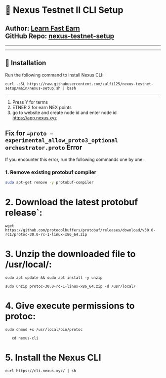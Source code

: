 # 🚀 Nexus Testnet II CLI Setup  
**Author:** [Learn Fast Earn](https://www.youtube.com/@LearnFastEarn2.0)  
**GitHub Repo:** [nexus-testnet-setup](https://github.com/zulfi125/nexus-testnet-setup)  
---
--------------------------------------------------------------------------------------------------------------------------

    
---

## 📜 Installation  
Run the following command to install Nexus CLI:  
```
curl -sSL https://raw.githubusercontent.com/zulfi125/nexus-testnet-setup/main/nexus-setup.sh | bash
```
--------------------------------------------------------------------------------------------------------------------------
1. Press Y for terms
2. ETNER 2 for earn NEX points
3. go to website and create node id and enter node id
   https://app.nexus.xyz

## Fix for `=proto — experimental_allow_proto3_optional orchestrator.proto` Error

If you encounter this error, run the following commands one by one:

### 1. Remove existing protobuf compiler
```bash
sudo apt-get remove -y protobuf-compiler
```


# 2. Download the latest protobuf release`:

```
wget https://github.com/protocolbuffers/protobuf/releases/download/v30.0-rc1/protoc-30.0-rc-1-linux-x86_64.zip

```

# 3. Unzip the downloaded file to /usr/local/:
```
sudo apt update && sudo apt install -y unzip
```
```
sudo unzip protoc-30.0-rc-1-linux-x86_64.zip -d /usr/local/
```

# 4. Give execute permissions to protoc:

```
sudo chmod +x /usr/local/bin/protoc
```
```
   cd nexus-cli
```
# 5. Install the Nexus CLI


```
curl https://cli.nexus.xyz/ | sh
```









